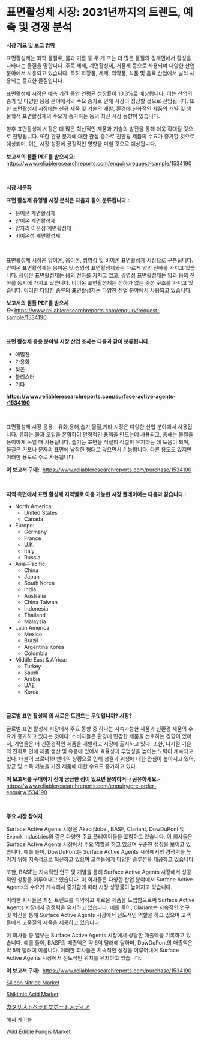 <p><h1>표면활성제 시장: 2031년까지의 트렌드, 예측 및 경쟁 분석</h1></p><p><strong>시장 개요 및 보고 범위</strong></p>
<p><p>표면활성제는 화학 물질로, 물과 기름 등 두 개 또는 더 많은 물질의 경계면에서 활성을 나타내는 물질을 말합니다. 주로 세제, 계면활성제, 거품제 등으로 사용되며 다양한 산업 분야에서 사용되고 있습니다. 특히 화장품, 세제, 의약품, 식품 및 음료 산업에서 널리 사용되는 중요한 물질입니다.</p><p>표면활성제 시장은 예측 기간 동안 연평균 성장률이 10.3%로 예상됩니다. 이는 산업의 증가 및 다양한 응용 분야에서의 수요 증가로 인해 시장이 성장할 것으로 전망됩니다. 또한 표면활성제 시장에는 신규 제품 및 기술의 개발, 환경에 친화적인 제품의 개발 및 생물학적 표면활성제의 수요가 증가하는 등의 최신 시장 동향이 있습니다.</p><p>향후 표면활성제 시장은 더 많은 혁신적인 제품과 기술의 발전을 통해 더욱 확대될 것으로 전망됩니다. 또한 환경 문제에 대한 관심 증가로 친환경 제품의 수요가 증가할 것으로 예상되며, 이는 시장 성장에 긍정적인 영향을 미칠 것으로 예상됩니다.</p></p>
<p><strong>보고서의 샘플 PDF를 받으세요:</strong> <a href="https://www.reliableresearchreports.com/enquiry/request-sample/1534190">https://www.reliableresearchreports.com/enquiry/request-sample/1534190</a></p>
<p>&nbsp;</p>
<p><strong>시장 세분화</strong></p>
<p><strong>표면 활성제 유형별 시장 분석은 다음과 같이 분류됩니다.:</strong></p>
<p><ul><li>음이온 계면활성제</li><li>양이온 계면활성제</li><li>양자리 이온성 계면활성제</li><li>비이온성 계면활성제</li></ul></p>
<p>&nbsp;</p>
<p><p>표면활성제 시장은 양이온, 음이온, 쌍영성 및 비이온 표면활성제 시장으로 구분됩니다. 양이온 표면활성제는 음이온 및 쌍영성 표면활성제와는 다르게 양의 전하를 가지고 있습니다. 음이온 표면활성제는 음의 전하를 가지고 있고, 쌍영성 표면활성제는 양과 음의 전하를 동시에 가지고 있습니다. 비이온 표면활성제는 전하가 없는 중성 구조를 가지고 있습니다. 이러한 다양한 종류의 표면활성제는 다양한 산업 분야에서 사용되고 있습니다.</p></p>
<p><strong>보고서의 샘플 PDF를 받으세요:</strong>&nbsp;<a href="https://www.reliableresearchreports.com/enquiry/request-sample/1534190">https://www.reliableresearchreports.com/enquiry/request-sample/1534190</a></p>
<p>&nbsp;</p>
<p><strong> 표면 활성제 응용 분야별 시장 산업 조사는 다음과 같이 분류됩니다.:</strong></p>
<p><ul><li>에멀젼</li><li>가용화</li><li>젖은</li><li>블리스터</li><li>기타</li></ul></p>
<p><strong><a href="https://www.reliableresearchreports.com/surface-active-agents-r1534190">https://www.reliableresearchreports.com/surface-active-agents-r1534190</a></strong></p>
<p>&nbsp;</p>
<p><p>표면활성제 시장 응용 - 유화,용해,습기,물질,기타 시장은 다양한 산업 분야에서 사용됩니다. 유화는 물과 오일을 혼합하여 안정적인 용액을 만드는데 사용되고, 용해는 물질을 용이하게 녹일 때 사용됩니다. 습기는 표면을 적절히 적절히 유지하는 데 도움이 되며, 물질은 기포나 분자의 표면에 납작한 형태로 덮으면서 기능합니다. 다른 용도도 있지만 이러한 용도로 주로 사용됩니다.</p></p>
<p><strong>이 보고서 구매:</strong>&nbsp; <a href="https://www.reliableresearchreports.com/purchase/1534190">https://www.reliableresearchreports.com/purchase/1534190</a></p>
<p>&nbsp;</p>
<p><strong>지역 측면에서 표면 활성제 지역별로 이용 가능한 시장 플레이어는 다음과 같습니다.:</strong></p>
<p><ul>
    <li>
        North America:
        <ul>
            <li>United States</li>
            <li>Canada</li>
        </ul>
    </li>
    <li>
        Europe:
        <ul>
            <li>Germany</li>
            <li>France</li>
            <li>U.K.</li>
            <li>Italy</li>
            <li>Russia</li>
        </ul>
    </li>
    <li>
        Asia-Pacific:
        <ul>
            <li>China</li>
            <li>Japan</li>
            <li>South Korea</li>
            <li>India</li>
            <li>Australia</li>
            <li>China Taiwan</li>
            <li>Indonesia</li>
            <li>Thailand</li>
            <li>Malaysia</li>
        </ul>
    </li>
    <li>
        Latin America:
        <ul>
            <li>Mexico</li>
            <li>Brazil</li>
            <li>Argentina Korea</li>
            <li>Colombia</li>
        </ul>
    </li>
    <li>
        Middle East & Africa:
        <ul>
            <li>Turkey</li>
            <li>Saudi</li>
            <li>Arabia</li>
            <li>UAE</li>
            <li>Korea</li>
        </ul>
    </li>
    </ul></p>
<p>&nbsp;</p>
<p><strong>글로벌 표면 활성제 의 새로운 트렌드는 무엇입니까? 시장?</strong></p>
<p><p>글로벌 표면 활성제 시장에서 주요 동향 중 하나는 지속가능한 제품과 친환경 제품의 수요가 증가하고 있다는 것이다. 소비자들은 환경에 민감한 제품을 선호하는 경향이 있어서, 기업들은 더 친환경적인 제품을 개발하고 시장에 출시하고 있다. 또한, 디지털 기술의 진화로 인해 제품 생산 및 유통에 있어서 효율성과 투명성을 높이는 노력이 계속되고 있다. 더불어 코로나19 팬데믹 상황으로 인해 청결과 위생에 대한 관심이 높아지고 있어, 항균 및 소독 기능을 가진 제품에 대한 수요도 증가하고 있다.</p></p>
<p><strong>이 보고서를 구매하기 전에 궁금한 점이 있으면 문의하거나 공유하세요.</strong>- <a href="https://www.reliableresearchreports.com/enquiry/pre-order-enquiry/1534190">https://www.reliableresearchreports.com/enquiry/pre-order-enquiry/1534190</a></p>
<p>&nbsp;</p>
<p><strong>주요 시장 참여자</strong></p>
<p><p>Surface Active Agents 시장은 Akzo Nobel, BASF, Clariant, DowDuPont 및 Evonik Industries와 같은 다양한 주요 플레이어들을 포함하고 있습니다. 이 회사들은 Surface Active Agents 시장에서 주요 역할을 하고 있으며 꾸준한 성장을 보이고 있습니다. 예를 들어, DowDuPont는 Surface Active Agents 시장에서의 경쟁력을 높이기 위해 지속적으로 혁신하고 있으며 고객들에게 다양한 솔루션을 제공하고 있습니다.</p><p>또한, BASF는 지속적인 연구 및 개발을 통해 Surface Active Agents 시장에서 성공적인 성장을 이루어내고 있습니다. 이 회사들은 다양한 산업 분야에서 Surface Active Agents의 수요가 계속해서 증가함에 따라 시장 성장률이 높아지고 있습니다.</p><p>이러한 회사들은 최신 트렌드를 파악하고 새로운 제품을 도입함으로써 Surface Active Agents 시장에서 경쟁력을 유지하고 있습니다. 예를 들어, Clariant는 지속적인 연구 및 혁신을 통해 Surface Active Agents 시장에서 선도적인 역할을 하고 있으며 고객들에게 고품질의 제품을 제공하고 있습니다.</p><p>이 회사들 중 일부는 Surface Active Agents 시장에서 상당한 매출액을 기록하고 있습니다. 예를 들어, BASF의 매출액은 약 6억 달러에 달하며, DowDuPont의 매출액은 약 5억 달러에 이릅니다. 이러한 회사들은 지속적인 성장을 이루어내며 Surface Active Agents 시장에서 선도적인 위치를 유지하고 있습니다.</p></p>
<p><strong>이 보고서 구매:</strong>&nbsp;&nbsp;<a href="https://www.reliableresearchreports.com/purchase/1534190">https://www.reliableresearchreports.com/purchase/1534190</a></p>
<p><p><a href="https://issuu.com/reportprime-2/docs/silicon-nitride-market-size-2030.pptx">Silicon Nitride Market</a></p><p><a href="https://issuu.com/reportprime-2/docs/shikimic-acid-market-size-2030.pptx">Shikimic Acid Market</a></p><p><a href="https://github.com/nxboeu02965442/Market-Research-Report-List-1/blob/main/797062619430.md">カタリストベッドサポートメディア</a></p><p><a href="https://github.com/mpodehpw07370073/Market-Research-Report-List-1/blob/main/161547417951.md">해저 케이블</a></p><p><a href="https://github.com/rahu1506/Market-Research-Report-List-3/blob/main/wild-edible-fungis-market.md">Wild Edible Fungis Market</a></p></p>